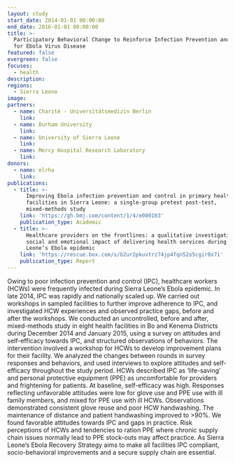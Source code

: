```yaml
---
layout: study
start_date: 2014-01-01 00:00:00
end_date: 2016-01-01 00:00:00
title: >-
  Participatory Behavioral Change to Reinforce Infection Prevention and Control
  for Ebola Virus Disease
featured: false
evergreen: false
focuses:
  - health
description:
regions:
  - Sierra Leone
image:
partners:
  - name: Charité - Universitätsmedizin Berlin
    link:
  - name: Durham University
    link:
  - name: University of Sierra Leone
    link:
  - name: Mercy Hospital Research Laboratory
    link:
donors:
  - name: elrha
    link:
publications:
  - title: >-
      Improving Ebola infection prevention and control in primary healthcare
      facilities in Sierra Leone: a single-group pretest post-test,
      mixed-methods study
    link: 'https://gh.bmj.com/content/1/4/e000103'
    publication_type: Academic
  - title: >-
      Healthcare providers on the frontlines: a qualitative investigation of the
      social and emotional impact of delivering health services during Sierra
      Leone’s Ebola epidemic
    link: 'https://rescue.box.com/s/b2ur2pkuvtrz74jp4fqn52o5cgir8x7i'
    publication_type: Report
---
```


Owing to poor infection prevention and control (IPC), healthcare workers (HCWs) were frequently infected during Sierra Leone’s Ebola epidemic. In late 2014, IPC was rapidly and nationally scaled up. We carried out workshops in sampled facilities to further improve adherence to IPC, and investigated HCW experiences and observed practice gaps, before and after the workshops. We conducted an uncontrolled, before and after, mixed-methods study in eight health facilities in Bo and Kenema Districts during December 2014 and January 2015, using a survey on attitudes and self-efficacy towards IPC, and structured observations of behaviors. The intervention involved a workshop for HCWs to develop improvement plans for their facility. We analyzed the changes between rounds in survey responses and behaviors, and used interviews to explore attitudes and self-efficacy throughout the study period. HCWs described IPC as ‘life-saving’ and personal protective equipment (PPE) as uncomfortable for providers and frightening for patients. At baseline, self-efficacy was high. Responses reflecting unfavorable attitudes were low for glove use and PPE use with ill family members, and mixed for PPE use with ill HCWs. Observations demonstrated consistent glove reuse and poor HCW handwashing. The maintenance of distance and patient handwashing improved to &gt;90%. We found favorable attitudes towards IPC and gaps in practice. Risk perceptions of HCWs and tendencies to ration PPE where chronic supply chain issues normally lead to PPE stock-outs may affect practice. As Sierra Leone’s Ebola Recovery Strategy aims to make all facilities IPC compliant, socio-behavioral improvements and a secure supply chain are essential.